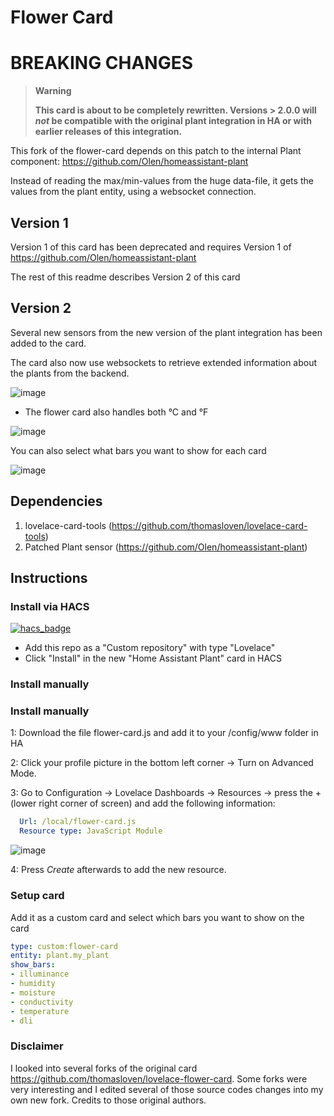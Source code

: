 # Flower Card

# BREAKING CHANGES

>**Warning**
>
> **This card is about to be completely rewritten.  Versions > 2.0.0 will *not* be compatible with the original plant integration in HA or with earlier releases of this integration.**


This fork of the flower-card depends on this patch to the internal Plant component:
https://github.com/Olen/homeassistant-plant

Instead of reading the max/min-values from the huge data-file, it gets the values from the plant entity, using a websocket connection.

## Version 1 

Version 1 of this card has been deprecated and requires Version 1 of https://github.com/Olen/homeassistant-plant

The rest of this readme describes Version 2 of this card

## Version 2

Several new sensors from the new version of the plant integration has been added to the card. 

The card also now use websockets to retrieve extended information about the plants from the backend.

![image](https://user-images.githubusercontent.com/203184/183286657-824a0e7f-a140-4d8e-8d6a-387070419dfd.png)


* The flower card also handles both °C and °F

![image](https://user-images.githubusercontent.com/203184/181259071-58622446-3e24-4f93-8334-293748958bd2.png)

You can also select what bars you want to show for each card

![image](https://user-images.githubusercontent.com/203184/183286691-02294d6b-84cf-46e6-9070-845d00f24a14.png)


## Dependencies
1. lovelace-card-tools (https://github.com/thomasloven/lovelace-card-tools)
2. Patched Plant sensor (https://github.com/Olen/homeassistant-plant)

## Instructions

### Install via HACS


[![hacs_badge](https://img.shields.io/badge/HACS-Custom-41BDF5.svg?style=for-the-badge)](https://github.com/Olen/lovelace-flower-card/)

* Add this repo as a "Custom repository" with type "Lovelace"
* Click "Install" in the new "Home Assistant Plant" card in HACS

### Install manually

### Install manually
1: Download the file flower-card.js and add it to your /config/www folder in HA 
 
2: Click your profile picture in the bottom left corner -> Turn on Advanced Mode.
 
3: Go to Configuration -> Lovelace Dashboards -> Resources -> press the + (lower right corner of screen) and add the following information:

```yaml
  Url: /local/flower-card.js
  Resource type: JavaScript Module
```
![image](https://user-images.githubusercontent.com/45675902/80322223-ebd41880-8823-11ea-992d-7070d4197f8b.png)

4: Press *Create* afterwards to add the new resource.

### Setup card

Add it as a custom card and select which bars you want to show on the card

```yaml
type: custom:flower-card
entity: plant.my_plant
show_bars:
- illuminance
- humidity
- moisture
- conductivity
- temperature
- dli
```


### Disclaimer
I looked into several forks of the original card https://github.com/thomasloven/lovelace-flower-card. Some forks were very interesting and I edited several of those source codes changes into my own new fork. Credits to those original authors.


